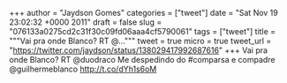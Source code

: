 
+++
author = "Jaydson Gomes"
categories = ["tweet"]
date = "Sat Nov 19 23:02:32 +0000 2011"
draft = false
slug = "076133a0275cd2c31f30c09fd06aaa4cf5790061"
tags = ["tweet"]
title = """Vai pra onde Blanco? RT @..."""
tweet = true
micro = true
tweet_url = "https://twitter.com/jaydson/status/138029417992687616"
+++
Vai pra onde Blanco? RT @duodraco Me despedindo do #comparsa e compadre @guilhermeblanco http://t.co/dYh1s6oM
